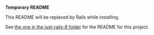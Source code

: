 **Temporary README**

This README will be replaced by Rails while installing.

See [the one in the just-rails-8 folder](just-rails-8/README.md) for the README for this project.
